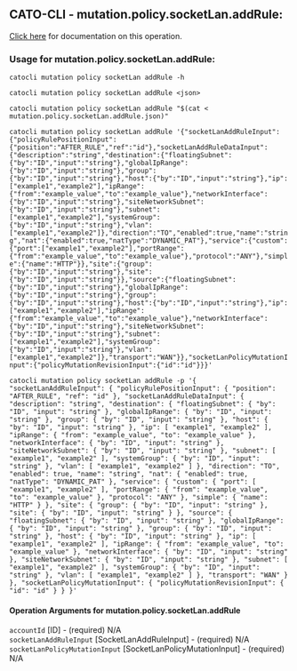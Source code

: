
## CATO-CLI - mutation.policy.socketLan.addRule:
[Click here](https://api.catonetworks.com/documentation/#mutation-mutation.policy.socketLan.addRule) for documentation on this operation.

### Usage for mutation.policy.socketLan.addRule:

`catocli mutation policy socketLan addRule -h`

`catocli mutation policy socketLan addRule <json>`

`catocli mutation policy socketLan addRule "$(cat < mutation.policy.socketLan.addRule.json)"`

`catocli mutation policy socketLan addRule '{"socketLanAddRuleInput":{"policyRulePositionInput":{"position":"AFTER_RULE","ref":"id"},"socketLanAddRuleDataInput":{"description":"string","destination":{"floatingSubnet":{"by":"ID","input":"string"},"globalIpRange":{"by":"ID","input":"string"},"group":{"by":"ID","input":"string"},"host":{"by":"ID","input":"string"},"ip":["example1","example2"],"ipRange":{"from":"example_value","to":"example_value"},"networkInterface":{"by":"ID","input":"string"},"siteNetworkSubnet":{"by":"ID","input":"string"},"subnet":["example1","example2"],"systemGroup":{"by":"ID","input":"string"},"vlan":["example1","example2"]},"direction":"TO","enabled":true,"name":"string","nat":{"enabled":true,"natType":"DYNAMIC_PAT"},"service":{"custom":{"port":["example1","example2"],"portRange":{"from":"example_value","to":"example_value"},"protocol":"ANY"},"simple":{"name":"HTTP"}},"site":{"group":{"by":"ID","input":"string"},"site":{"by":"ID","input":"string"}},"source":{"floatingSubnet":{"by":"ID","input":"string"},"globalIpRange":{"by":"ID","input":"string"},"group":{"by":"ID","input":"string"},"host":{"by":"ID","input":"string"},"ip":["example1","example2"],"ipRange":{"from":"example_value","to":"example_value"},"networkInterface":{"by":"ID","input":"string"},"siteNetworkSubnet":{"by":"ID","input":"string"},"subnet":["example1","example2"],"systemGroup":{"by":"ID","input":"string"},"vlan":["example1","example2"]},"transport":"WAN"}},"socketLanPolicyMutationInput":{"policyMutationRevisionInput":{"id":"id"}}}'`

`catocli mutation policy socketLan addRule -p '{
    "socketLanAddRuleInput": {
        "policyRulePositionInput": {
            "position": "AFTER_RULE",
            "ref": "id"
        },
        "socketLanAddRuleDataInput": {
            "description": "string",
            "destination": {
                "floatingSubnet": {
                    "by": "ID",
                    "input": "string"
                },
                "globalIpRange": {
                    "by": "ID",
                    "input": "string"
                },
                "group": {
                    "by": "ID",
                    "input": "string"
                },
                "host": {
                    "by": "ID",
                    "input": "string"
                },
                "ip": [
                    "example1",
                    "example2"
                ],
                "ipRange": {
                    "from": "example_value",
                    "to": "example_value"
                },
                "networkInterface": {
                    "by": "ID",
                    "input": "string"
                },
                "siteNetworkSubnet": {
                    "by": "ID",
                    "input": "string"
                },
                "subnet": [
                    "example1",
                    "example2"
                ],
                "systemGroup": {
                    "by": "ID",
                    "input": "string"
                },
                "vlan": [
                    "example1",
                    "example2"
                ]
            },
            "direction": "TO",
            "enabled": true,
            "name": "string",
            "nat": {
                "enabled": true,
                "natType": "DYNAMIC_PAT"
            },
            "service": {
                "custom": {
                    "port": [
                        "example1",
                        "example2"
                    ],
                    "portRange": {
                        "from": "example_value",
                        "to": "example_value"
                    },
                    "protocol": "ANY"
                },
                "simple": {
                    "name": "HTTP"
                }
            },
            "site": {
                "group": {
                    "by": "ID",
                    "input": "string"
                },
                "site": {
                    "by": "ID",
                    "input": "string"
                }
            },
            "source": {
                "floatingSubnet": {
                    "by": "ID",
                    "input": "string"
                },
                "globalIpRange": {
                    "by": "ID",
                    "input": "string"
                },
                "group": {
                    "by": "ID",
                    "input": "string"
                },
                "host": {
                    "by": "ID",
                    "input": "string"
                },
                "ip": [
                    "example1",
                    "example2"
                ],
                "ipRange": {
                    "from": "example_value",
                    "to": "example_value"
                },
                "networkInterface": {
                    "by": "ID",
                    "input": "string"
                },
                "siteNetworkSubnet": {
                    "by": "ID",
                    "input": "string"
                },
                "subnet": [
                    "example1",
                    "example2"
                ],
                "systemGroup": {
                    "by": "ID",
                    "input": "string"
                },
                "vlan": [
                    "example1",
                    "example2"
                ]
            },
            "transport": "WAN"
        }
    },
    "socketLanPolicyMutationInput": {
        "policyMutationRevisionInput": {
            "id": "id"
        }
    }
}'`


#### Operation Arguments for mutation.policy.socketLan.addRule ####

`accountId` [ID] - (required) N/A    
`socketLanAddRuleInput` [SocketLanAddRuleInput] - (required) N/A    
`socketLanPolicyMutationInput` [SocketLanPolicyMutationInput] - (required) N/A    
